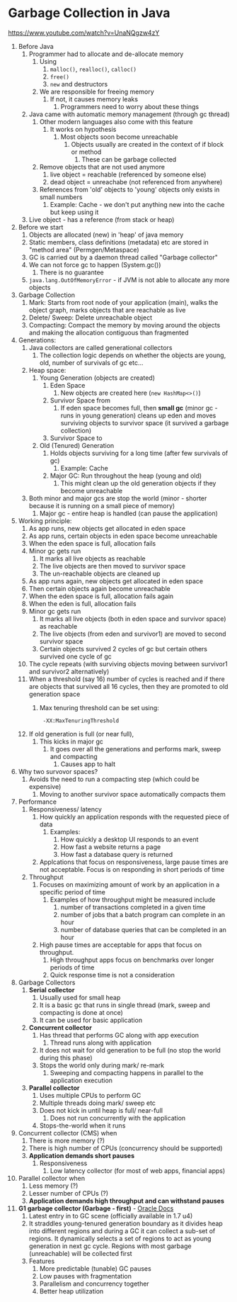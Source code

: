 # Garbage Collection in Java #
https://www.youtube.com/watch?v=UnaNQgzw4zY

1. Before Java
	1. Programmer had to allocate and de-allocate memory
		1. Using
			1. `malloc()`, `realloc()`, `calloc()`
			2. `free()`
			3. `new` and destructors
		2. We are responsible for freeing memory
			1. If not, it causes memory leaks
				1. Programmers need to worry about these things
	2. Java came with automatic memory management (through gc thread)
		1. Other modern languages also come with this feature
			1. It works on hypothesis
				1. Most objects soon become unreachable
					1. Objects usually are created in the context of if block or method
						1. These can be garbage collected
		2. Remove objects that are not used anymore
			1. live object = reachable (referenced by someone else)
			2. dead object = unreachabe (not referenced from anywhere)
		3. References from 'old' objects to 'young' objects only exists in small numbers
			1. Example: Cache - we don't put anything new into the cache but keep using it
	3. Live object - has a reference (from stack or heap)
2. Before we start
	1. Objects are allocated (new) in 'heap' of java memory
	2. Static members, class definitions (metadata) etc are stored in "method area" (Permgen/Metaspace)
	3. GC is carried out by a daemon thread called "Garbage collector"
	4. We can not force gc to happen (System.gc())
		1. There is no guarantee
	5. `java.lang.OutOfMemoryError` - if JVM is not able to allocate any more objects
3. Garbage Collection
	1. Mark: Starts from root node of your application (main), walks the object graph, marks objects that are reachable as live
	2. Delete/ Sweep: Delete unreachable object
	3. Compacting: Compact the memory by moving around the objects and making the allocation contiguous than fragmented
4. Generations:
	1. Java collectors are called generational collectors
		1. The collection logic depends on whether the objects are young, old, number of survivals of gc etc...
	2. Heap space:
		1. Young Generation (objects are created)
			1. Eden Space
				1. New objects are created here (`new HashMap<>()`)
			2. Survivor Space from
				1. If eden space becomes full, then **small gc** (minor gc - runs in young generation) cleans up eden and moves surviving objects to survivor space (it survived a garbage collection)
			3. Survivor Space to
		2. Old (Tenured) Generation
			1. Holds objects surviving for a long time (after few survivals of gc)
				1. Example: Cache
			2. Major GC: Run throughout the heap (young and old)
				1. This might clean up the old generation objects if they become unreachable
	3. Both minor and major gcs are stop the world (minor - shorter because it is running on a small piece of memory)
		1. Major gc - entire heap is handled (can pause the application)
5. Working principle:
	1. As app runs, new objects get allocated in eden space
	2. As app runs, certain objects in eden space become unreachable
	3. When the eden space is full, allocation fails
	4. Minor gc gets run
		1. It marks all live objects as reachable
		2. The live objects are then moved to survivor space
		3. The un-reachable objects are cleaned up
	5. As app runs again, new objects get allocated in eden space
	6. Then certain objects again become unreachable
	7. When the eden space is full, allocation fails again
	8. When the eden is full, allocation fails
	9. Minor gc gets run
		1. It marks all live objects (both in eden space and survivor space) as reachable
		2. The live objects (from eden and survivor1) are moved to second survivor space
		3. Certain objects survived 2 cycles of gc but certain others survived one cycle of gc
	10. The cycle repeats (with surviving objects moving between survivor1 and survivor2 alternatively) 
	11. When a threshold (say 16) number of cycles is reached and if there are objects that survived all 16 cycles, then they are promoted to old generation space
		1. Max tenuring threshold can be set using:

				-XX:MaxTenuringThreshold
				
	12. If old generation is full (or near full),
		1. This kicks in major gc
			1. It goes over all the generations and performs mark, sweep and compacting
				1. Causes app to halt
6. Why two survovor spaces?
	1. Avoids the need to run a compacting step (which could be expensive)
		1. Moving to another survivor space automatically compacts them
7. Performance
	1. Responsiveness/ latency
		1. How quickly an application responds with the requested piece of data
			1. Examples:
				1. How quickly a desktop UI responds to an event
				2. How fast a website returns a page
				3. How fast a database query is returned
		2. Applcations that focus on responsiveness, large pause times are not acceptable. Focus is on responding in short periods of time
	2. Throughput
		1. Focuses on maximizing amount of work by an application in a specific period of time
			1. Examples of how throughput might be measured include
				1. number of transactions completed in a given time
				2. number of jobs that a batch program can complete in an hour
				3. number of database queries that can be completed in an hour
		2. High pause times are acceptable for apps that focus on throughput.
			1. High throughput apps focus on benchmarks over longer periods of time
			2. Quick response time is not a consideration
8. Garbage Collectors
	1. **Serial collector**
		1. Usually used for small heap
		2. It is a basic gc that runs in single thread (mark, sweep and compacting is done at once)
		3. It can be used for basic application
	2. **Concurrent collector**
		1. Has thread that performs GC along with app execution
			1. Thread runs along with application
		2. It does not wait for old generation to be full (no stop the world during this phase)
		3. Stops the world only during mark/ re-mark
			1. Sweeping and compacting happens in parallel to the application execution
	3. **Parallel collector**
		1. Uses multiple CPUs to perform GC
		2. Multiple threads doing mark/ sweep etc
		3. Does not kick in until heap is full/ near-full
			1. Does not run concurrently with the application
		4. Stops-the-world when it runs
9. Concurrent collector (CMS) when
	1. There is more memory (?)
	2. There is high number of CPUs (concurrency should be supported)
	3. **Application demands short pauses**
		1. Responsiveness
			1. Low latency collector (for most of web apps, financial apps)
10. Parallel collector when
	1. Less memory (?)
	2. Lesser number of CPUs (?)
	3. **Application demands high throughput and can withstand pauses**
11. **G1 garbage collector (Garbage - first)** - [Oracle Docs](https://www.oracle.com/technetwork/tutorials/tutorials-1876574.html)
	1. Latest entry in to GC scene (officially available in 1.7 u4)
	2. It straddles young-tenured generation boundary as it divides heap into different regions and during a GC it can collect a sub-set of regions. It dynamically selects a set of regions to act as young generation in next gc cycle. Regions with most garbage (unreachable) will be collected first
	3. Features
		1. More predictable (tunable) GC pauses
		2. Low pauses with fragmentation
		3. Parallelism and concurrency together
		4. Better heap utilization